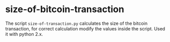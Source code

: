 # size-of-bitcoin-transaction
The script ```size-of-transaction.py``` calculates the size of the bitcoin transaction, for correct calculation modify the values inside the script. Used it with python 2.x.
